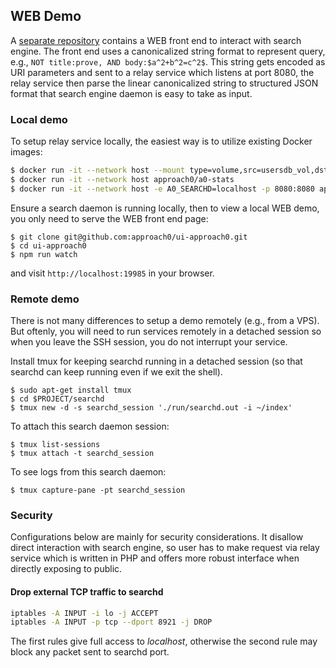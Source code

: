 ## WEB Demo
A [separate repository](https://github.com/approach0/ui-approach0) contains a WEB front end to interact with search engine.
The front end uses a canonicalized string format to represent query, e.g., `NOT title:prove, AND body:$a^2+b^2=c^2$`.
This string gets encoded as URI parameters and sent to a relay service which listens at port 8080, the relay service then
parse the linear canonicalized string to structured JSON format that search engine daemon is easy to take as input.

### Local demo
To setup relay service locally, the easiest way is to utilize existing Docker images:
```sh
$ docker run -it --network host --mount type=volume,src=usersdb_vol,dst=/postgres/data -p 8081:80 -p 5432:5432 approach0/postgres13
$ docker run -it --network host approach0/a0-stats
$ docker run -it --network host -e A0_SEARCHD=localhost -p 8080:8080 approach0/a0-relay
```

Ensure a search daemon is running locally, then to view a local WEB demo, you only need to serve the WEB front end page:
```
$ git clone git@github.com:approach0/ui-approach0.git
$ cd ui-approach0 
$ npm run watch
```
and visit `http://localhost:19985` in your browser.

### Remote demo
There is not many differences to setup a demo remotely (e.g., from a VPS).
But oftenly, you will need to run services remotely in a detached session so when you leave the SSH session,
you do not interrupt your service.

Install tmux for keeping searchd running in a detached session
(so that searchd can keep running even if we exit the shell).
```
$ sudo apt-get install tmux
$ cd $PROJECT/searchd
$ tmux new -d -s searchd_session './run/searchd.out -i ~/index'
```

To attach this search daemon session:
```
$ tmux list-sessions
$ tmux attach -t searchd_session
```

To see logs from this search daemon:
```
$ tmux capture-pane -pt searchd_session
```

### Security
Configurations below are mainly for security considerations.
It disallow direct interaction with search engine, so user has to make request via relay service
which is written in PHP and offers more robust interface when directly exposing to public.

#### Drop external TCP traffic to searchd
```sh
iptables -A INPUT -i lo -j ACCEPT
iptables -A INPUT -p tcp --dport 8921 -j DROP
```
The first rules give full access to *localhost*, otherwise the second
rule may block any packet sent to searchd port.
